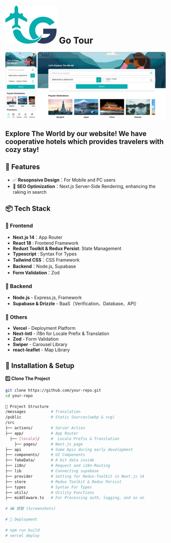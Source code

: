 # <img src="/HotelBooking/public/gotour.svg"> Go Tour

<img src="/HotelBooking/public/readme/merged_image.webp">

<h2>Explore The World by our website! We have cooperative hotels which provides travelers with cozy stay!
</h2> 

## 🌟 Features
- ✅ **Resopnsive Design**：For Mobile and PC users
- 🚀 **SEO Optimization**：Next.js Server-Side Rendering, enhancing the raking in search
<!-- - ⚡ **State Management**：Integrate Redux-Toolkit & Redux-Persist
- 🛠 **Backend**：Node.js + Supabase
- 🎯 **Form Validation**：Using Zod to ensure correct value -->

## 📦 Tech Stack
### 🔹 Frontend
- **Next.js 14**：App Router
- **React 18** : Frontend Framework
- **Reduxt Toolkit & Redux Persist**: State Management
- **Typescript** : Syntax For Types
- **Tailwind CSS**：CSS Framework
- **Backend**：Node.js, Supabase
- **Form Validation**：Zod

### 🔹 Backend
- **Node.js** - Express.js, Framework 
- **Supabase & Drizzle** - BaaS（Verification、Database、API）

### 🔹 Others
- **Vercel** - Deployment Platform
- **Next-Intl** - i18n for Locale Prefix & Translation
- **Zod** - Form Validation
- **Swiper** - Carousel Library
- **react-leaflet** - Map Library

## 🔧 Installation & Setup
**1️⃣ Clone The Project**
```sh
git clone https://github.com/your-repo.git
cd your-repo

📂 Project Structure
/messages           # Translation
/public             # Static Sources(webp & svg)
/src
├── actions/        # Server Action
├── app/            # App Router
  ├── [locale]/     #  Locale Prefix & Translation
    ├── pages/      # Next.js page
├── api             # Some Apis during early development
├── components/     # UI Components
├── fakeData/       # A bit data inside
├── i18n/           # Request and i18n-Routing
├── lib             # Connecting supabase
├── provider        # Setting for Redux-Toolkit in Next.js 14
├── store           # Redux Toolkit & Redux Persist
├── types           # Syntax For Types
├── utils/          # Utility Functions
├── middleware.ts   # For Processing auth, logging, and so on

# 🖼 預覽 (Screenshots)

# 🚀 Deployment

# npm run build
# vercel deploy 